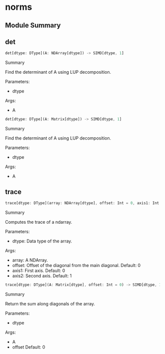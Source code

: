 



# norms

##  Module Summary
  

## det


```rust
det[dtype: DType](A: NDArray[dtype]) -> SIMD[dtype, 1]
```  
Summary  
  
Find the determinant of A using LUP decomposition.  
  
Parameters:  

- dtype
  
Args:  

- A


```rust
det[dtype: DType](A: Matrix[dtype]) -> SIMD[dtype, 1]
```  
Summary  
  
Find the determinant of A using LUP decomposition.  
  
Parameters:  

- dtype
  
Args:  

- A

## trace


```rust
trace[dtype: DType](array: NDArray[dtype], offset: Int = 0, axis1: Int = 0, axis2: Int = 1) -> NDArray[dtype]
```  
Summary  
  
Computes the trace of a ndarray.  
  
Parameters:  

- dtype: Data type of the array.
  
Args:  

- array: A NDArray.
- offset: Offset of the diagonal from the main diagonal. Default: 0
- axis1: First axis. Default: 0
- axis2: Second axis. Default: 1


```rust
trace[dtype: DType](A: Matrix[dtype], offset: Int = 0) -> SIMD[dtype, 1]
```  
Summary  
  
Return the sum along diagonals of the array.  
  
Parameters:  

- dtype
  
Args:  

- A
- offset Default: 0
